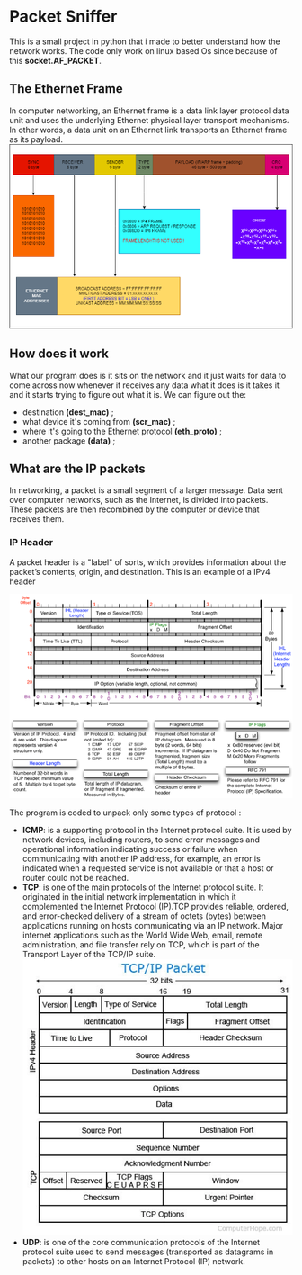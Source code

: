 # Packet Sniffer
This is a small project in python that i made to better understand how the network works. The code only work on linux based Os since because of this **socket.AF_PACKET**. 
## The Ethernet Frame
In computer networking, an Ethernet frame is a data link layer protocol data unit and uses the underlying Ethernet physical layer transport mechanisms. In other words, a data unit on an Ethernet link transports an Ethernet frame as its payload.
![alt text](https://github.com/marcocampione/Packet-sniffer/blob/master/Img/Ethernet_Frame.png)

## How does it work
What our program does is it sits on the network and it just waits for data to come across now
whenever it receives any data what it does is it takes it and it starts trying to figure out what it is. We can figure out the: 
- destination **(dest_mac)** ;
- what device it's coming from **(scr_mac)** ; 
- where it's going to the Ethernet protocol **(eth_proto)** ;
- another package **(data)** ;

## What are the IP packets
In networking, a packet is a small segment of a larger message. Data sent over computer networks, such as the Internet, is divided into packets. These packets are then recombined by the computer or device that receives them.
### IP Header
A packet header is a "label" of sorts, which provides information about the packet’s contents, origin, and destination.
This is an example of a IPv4 header

![alt text](https://github.com/marcocampione/Packet-sniffer/blob/master/Img/IPv4%20header.png)  

The program is coded to unpack only some types of protocol :
- **ICMP**: is a supporting protocol in the Internet protocol suite. It is used by network devices, including routers, to send error messages and operational information indicating success or failure when communicating with another IP address, for example, an error is indicated when a requested service is not available or that a host or router could not be reached.
- **TCP**: is one of the main protocols of the Internet protocol suite. It originated in the initial network implementation in which it complemented the Internet Protocol (IP).TCP provides reliable, ordered, and error-checked delivery of a stream of octets (bytes) between applications running on hosts communicating via an IP network. Major internet applications such as the World Wide Web, email, remote administration, and file transfer rely on TCP, which is part of the Transport Layer of the TCP/IP suite.
![alt text](https://github.com/marcocampione/Packet-sniffer/blob/master/Img/tcp-ip.png)  
- **UDP**: is one of the core communication protocols of the Internet protocol suite used to send messages (transported as datagrams in packets) to other hosts on an Internet Protocol (IP) network.


